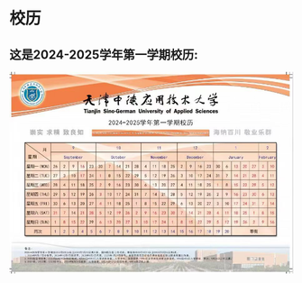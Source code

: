 # 校历

## 这是2024-2025学年第一学期校历:

![school_calendar](../../../public/guide/appendix/school_calendar.jpg)